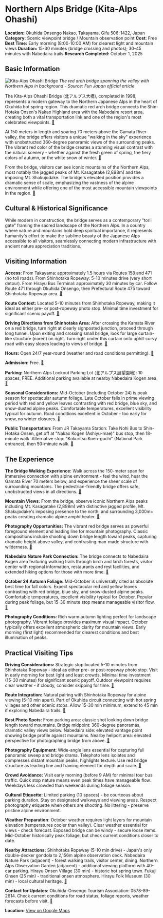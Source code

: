 # Northern Alps Bridge (Kita-Alps Ohashi)

**Location:** Okuhida Onsengo Nakao, Takayama, Gifu 506-1422, Japan
**Category:** Scenic viewpoint bridge / Mountain observation point
**Cost:** Free
**Best Time:** Early morning (8:00-10:00 AM) for clearest light and mountain views
**Duration:** 15-30 minutes (bridge crossing and photos); 30-45 minutes with Nabedaira trails
**Research Completed:** October 1, 2025

## Basic Information

![Kita-Alps Ohashi Bridge](https://upload.wikimedia.org/wikipedia/commons/e/ea/Yatsugatake_Echo_Line_Tsukinoki_Ohashi_Bridge.jpg)
*The red arch bridge spanning the valley with Northern Alps in background - Source: Fun Japan official article*

The Kita-Alps Ohashi Bridge (北アルプス大橋), completed in 1998, represents a modern gateway to the Northern Japanese Alps in the heart of Okuhida hot spring region. This dramatic red arch bridge connects the Shin-Hotaka Onsen's Nakao Highland area with the Nabedaira resort area, creating both a vital transportation link and one of the region's most celebrated viewpoints. [🔗](https://hidasanmyaku-gifu.jp/investigate/spot/north_alps_bridge-en/)

At 150 meters in length and soaring 70 meters above the Gamata River valley, the bridge offers visitors a unique "walking in the sky" experience with unobstructed 360-degree panoramic views of the surrounding peaks. The vibrant red color of the bridge creates a stunning visual contrast with the natural scenery - whether against the fresh green of spring, the fiery colors of autumn, or the white snow of winter. [🔗](https://www.kankou-gifu.jp/spot/detail_4278.html)

From the bridge, visitors can see iconic mountains of the Northern Alps, most notably the jagged peaks of Mt. Kasagatake (2,898m) and the imposing Mt. Shakujodake. The bridge's elevated position provides a dramatic sense of scale, emphasizing the vastness of the alpine environment while offering one of the most accessible mountain viewpoints in the region. [🔗](https://www.fun-japan.jp/en/articles/9959)

## Cultural & Historical Significance

While modern in construction, the bridge serves as a contemporary "torii gate" framing the sacred landscape of the Northern Alps. In a country where nature and mountains hold deep spiritual importance, it represents humanity's effort to make the sublime beauty of the Japanese Alps accessible to all visitors, seamlessly connecting modern infrastructure with ancient nature appreciation traditions.

## Visiting Information

**Access:** From Takayama: approximately 1.5 hours via Routes 158 and 471 (no toll roads). From Shinhotaka Ropeway: 5-10 minutes drive (very short detour). From Hirayu Bus Terminal: approximately 30 minutes by car. Follow Route 471 through Okuhida Onsengo, then Prefectural Route 475 toward Shinhotaka Ropeway area. [🔗](https://www.kankou-gifu.jp/spot/detail_4278.html)

**Route Context:** Located 5-10 minutes from Shinhotaka Ropeway, making it ideal as either pre- or post-ropeway photo stop. Minimal time investment for significant scenic payoff. [🔗](https://www.fun-japan.jp/en/articles/9959)

**Driving Directions from Shinhotaka Area:** After crossing the Kamata River on a red bridge, turn right at clearly signposted junction, proceed through long tunnel. Upon exiting and crossing small bridge, look for large curtain-like structure (noren) on right. Turn right under this curtain onto uphill curvy road with easy slopes leading to views of bridge. [🔗](https://www.tripadvisor.com/ShowTopic-g294232-i525-k14450154-Driving_from_Takayama_to_Shinhotaka_Ropeway_early_October-Japan.html)

**Hours:** Open 24/7 year-round (weather and road conditions permitting). [🔗](https://hidasanmyaku-gifu.jp/investigate/spot/north_alps_bridge-en/)

**Admission:** Free. [🔗](https://www.kankou-gifu.jp/spot/detail_4278.html)

**Parking:** Northern Alps Lookout Parking Lot (北アルプス展望園地): 10 spaces, FREE. Additional parking available at nearby Nabedaira Kogen area. [🔗](https://hidasanmyaku-gifu.jp/investigate/spot/north_alps_bridge-en/)

**Seasonal Considerations:** Mid-October (including October 24) is peak season for spectacular autumn foliage. Late October falls in prime viewing period with red and yellow leaves contrasting with red bridge, blue sky, and snow-dusted alpine peaks. Comfortable temperatures, excellent visibility typical for autumn. Road conditions excellent in October - too early for snow, no winter closures. [🔗](https://hidasanmyaku-gifu.jp/investigate/spot/north_alps_bridge-en/)

**Public Transportation:** From JR Takayama Station: Take Nohi Bus to Shin-Hotaka Onsen, get off at "Nakao Kogen (Ashiyu-mae)" bus stop, then 18-minute walk. Alternative stop: "Kokuritsu Koen-guchi" (National Park entrance), then 50-minute walk. [🔗](https://hidasanmyaku-gifu.jp/investigate/spot/north_alps_bridge-en/)

## The Experience

**The Bridge Walking Experience:** Walk across the 150-meter span for immersive connection with alpine environment - feel the wind, hear the Gamata River 70 meters below, and experience the sheer scale of surrounding mountains. The pedestrian-friendly bridge offers safe, unobstructed views in all directions. [🔗](https://www.kankou-gifu.jp/spot/detail_4278.html)

**Mountain Views:** From the bridge, observe iconic Northern Alps peaks including Mt. Kasagatake (2,898m) with distinctive jagged profile, Mt. Shakujodake's imposing presence to the north, and surrounding 3,000m+ peaks creating dramatic alpine amphitheater. [🔗](https://hidasanmyaku-gifu.jp/investigate/spot/north_alps_bridge-en/)

**Photography Opportunities:** The vibrant red bridge serves as powerful foreground element and leading line for mountain photography. Classic compositions include shooting down bridge length toward peaks, capturing dramatic height above valley, and contrasting man-made structure with wilderness. [🔗](https://www.pixpot.net/articles/u_d_view/480/kita-alps-ohashi/)

**Nabedaira Nature Park Connection:** The bridge connects to Nabedaira Kogen area featuring walking trails through birch and larch forests, visitor center with regional information, restaurants and rest facilities, and extended hiking options for those with more time. [🔗](https://hidasanmyaku-gifu.jp/investigate/spot/north_alps_bridge-en/)

**October 24 Autumn Foliage:** Mid-October is universally cited as absolute best time for fall colors. Expect spectacular red and yellow leaves contrasting with red bridge, blue sky, and snow-dusted alpine peaks. Comfortable temperatures, excellent visibility typical for October. Popular during peak foliage, but 15-30 minute stop means manageable visitor flow. [🔗](https://hidasanmyaku-gifu.jp/investigate/spot/north_alps_bridge-en/)

**Photography Conditions:** Rich warm autumn lighting perfect for landscape photography. Vibrant foliage provides maximum visual impact. October typically offers excellent atmospheric clarity for mountain views. Early morning (first light) recommended for clearest conditions and best illumination of peaks.

## Practical Visiting Tips

**Driving Considerations:** Strategic stop located 5-10 minutes from Shinhotaka Ropeway - ideal as either pre- or post-ropeway photo stop. Visit in early morning for best light and least crowds. Minimal time investment (15-30 minutes) for significant scenic payoff. Outdoor viewpoint requires clear weather - if cloudy, consider skipping for time. [🔗](https://www.fun-japan.jp/en/articles/9959)

**Route Integration:** Natural pairing with Shinhotaka Ropeway for alpine viewing (5-10 min apart). Part of Okuhida circuit connecting with hot spring villages and other scenic stops. Allow 15-30 min minimum; extend to 45 min if exploring Nabedaira trails. [🔗](https://www.fun-japan.jp/en/articles/9959)

**Best Photo Spots:** From parking area: classic shot looking down bridge length toward mountains. Bridge midpoint: 360-degree panoramas, dramatic valley views below. Nabedaira side: elevated vantage point showing bridge profile against mountains. Nearby heliport area: elevated perspective for photographing bridge from above. [🔗](https://www.pixpot.net/articles/u_d_view/480/kita-alps-ohashi/)

**Photography Equipment:** Wide-angle lens essential for capturing full panoramic sweep and bridge drama. Telephoto lens isolates and compresses distant mountain peaks, highlights texture. Use red bridge structure as leading line and framing element for depth and scale. [🔗](https://www.pixpot.net/articles/u_d_view/480/kita-alps-ohashi/)

**Crowd Avoidance:** Visit early morning (before 9 AM) for minimal tour bus traffic. Quick stop nature means even peak times have manageable flow. Weekdays less crowded than weekends during foliage season.

**Cultural Etiquette:** Limited parking (10 spaces) - be courteous about parking duration. Stay on designated walkways and viewing areas. Respect photography etiquette when others are shooting. No littering - preserve pristine alpine environment.

**Weather Preparation:** October weather requires light layers for mountain elevation (temperatures cooler than valley). Clear weather essential for views - check forecast. Exposed bridge can be windy - secure loose items. Mid-October historically peak foliage, but check current conditions closer to date.

**Nearby Attractions:** Shinhotaka Ropeway (5-10 min drive) - Japan's only double-decker gondola to 2,156m alpine observation deck. Nabedaira Nature Park (adjacent) - forest walking trails, visitor center, dining. Northern Alps Observation Garden (adjacent) - additional viewing platform with 40-car parking. Hirayu Onsen Village (30 min) - historic hot spring town. Fukuji Onsen (25 min) - traditional onsen atmosphere. Hirayu Folk Museum (30 min) - local cultural heritage. [🔗](https://www.fun-japan.jp/en/articles/9959)

**Contact for Updates:** Okuhida-Onsengo Tourism Association: 0578-89-2614. Check current conditions for road status, foliage reports, weather forecasts before visit. [🔗](https://hidasanmyaku-gifu.jp/investigate/spot/north_alps_bridge-en/)

**Location:** [View on Google Maps](https://maps.google.com/maps?q=36.2680227,137.5767494)
